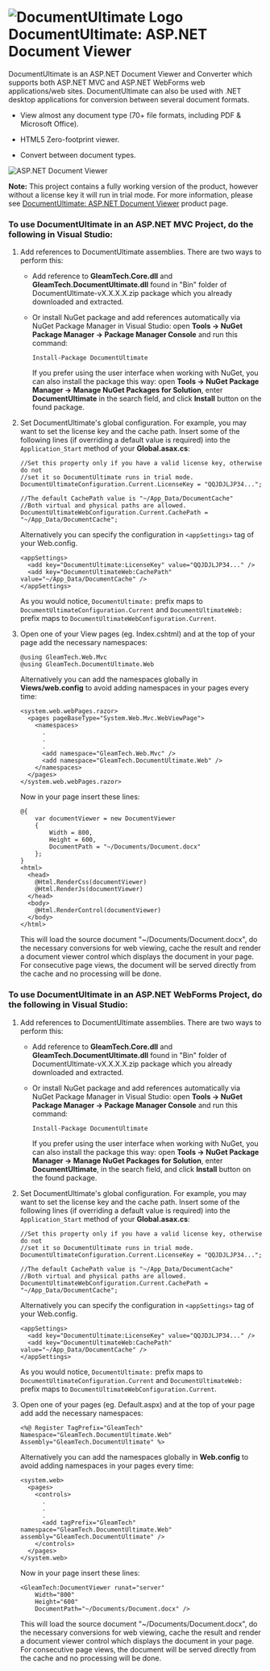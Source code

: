 # ![DocumentUltimate Logo](documentultimate-logo.png) DocumentUltimate: ASP.NET Document Viewer
DocumentUltimate is an ASP.NET Document Viewer and Converter which supports both ASP.NET MVC and ASP.NET WebForms web applications/web sites. DocumentUltimate can also be used with .NET desktop applications for conversion between several document formats.

- View almost any document type (70+ file formats, including PDF & Microsoft Office).

- HTML5 Zero-footprint viewer.

- Convert between document types.

![ASP.NET Document Viewer](documentultimate.png)

**Note:** This project contains a fully working version of the product, however without a license key it will run in trial mode. For more information, please see [DocumentUltimate: ASP.NET Document Viewer](http://www.gleamtech.com/documentultimate) product page.

### To use DocumentUltimate in an ASP.NET MVC Project, do the following in Visual Studio:

1.  Add references to DocumentUltimate assemblies. There are two ways to perform this:

    -   Add reference to **GleamTech.Core.dll** and **GleamTech.DocumentUltimate.dll** found in "Bin" folder of DocumentUltimate-vX.X.X.X.zip package which you already downloaded and extracted.

    -   Or install NuGet package and add references automatically via NuGet Package Manager in Visual Studio: open **Tools -&gt; NuGet Package Manager -&gt; Package Manager Console** and run this command:

        `Install-Package DocumentUltimate`

        If you prefer using the user interface when working with NuGet, you can also install the package this way: open **Tools -&gt; NuGet Package Manager -&gt; Manage NuGet Packages for Solution**, enter **DocumentUltimate** in the search field, and click **Install** button on the found package.

2.  Set DocumentUltimate's global configuration. For example, you may want to set the license key and the cache path. Insert some of the following lines (if overriding a default value is required) into the ```Application_Start``` method of your **Global.asax.cs**:

    ```
    //Set this property only if you have a valid license key, otherwise do not
    //set it so DocumentUltimate runs in trial mode.
    DocumentUltimateConfiguration.Current.LicenseKey = "QQJDJLJP34...";

    //The default CachePath value is "~/App_Data/DocumentCache"
    //Both virtual and physical paths are allowed.
    DocumentUltimateWebConfiguration.Current.CachePath = "~/App_Data/DocumentCache";
    ```

    Alternatively you can specify the configuration in ```<appSettings>``` tag of your Web.config.

    ```
    <appSettings>
      <add key="DocumentUltimate:LicenseKey" value="QQJDJLJP34..." />
      <add key="DocumentUltimateWeb:CachePath" value="~/App_Data/DocumentCache" />
    </appSettings>
    ```

    As you would notice, ```DocumentUltimate:``` prefix maps to ```DocumentUltimateConfiguration.Current``` and ```DocumentUltimateWeb:``` prefix maps to ```DocumentUltimateWebConfiguration.Current```.

3.  Open one of your View pages (eg. Index.cshtml) and at the top of your page add the necessary namespaces:

    ```
    @using GleamTech.Web.Mvc
    @using GleamTech.DocumentUltimate.Web
    ```

    Alternatively you can add the namespaces globally in **Views/web.config** to avoid adding namespaces in your pages every time:

    ```
    <system.web.webPages.razor>
      <pages pageBaseType="System.Web.Mvc.WebViewPage">
        <namespaces>
          .
          .
          .
          <add namespace="GleamTech.Web.Mvc" />
          <add namespace="GleamTech.DocumentUltimate.Web" />
        </namespaces>
      </pages>
    </system.web.webPages.razor>
    ```

    Now in your page insert these lines:

    ```
    @{
        var documentViewer = new DocumentViewer 
        {
            Width = 800,
            Height = 600,
            DocumentPath = "~/Documents/Document.docx"
        };
    }              
    <html> 
      <head> 
        @Html.RenderCss(documentViewer) 
        @Html.RenderJs(documentViewer)
      </head> 
      <body> 
        @Html.RenderControl(documentViewer) 
      </body> 
    </html>
    ```

    This will load the source document "~/Documents/Document.docx", do the necessary conversions for web viewing, cache the result and render a document viewer control which displays the document in your page. For consecutive page views, the document will be served directly from the cache and no processing will be done.

### To use DocumentUltimate in an ASP.NET WebForms Project, do the following in Visual Studio:

1.  Add references to DocumentUltimate assemblies. There are two ways to perform this:

    -   Add reference to **GleamTech.Core.dll** and **GleamTech.DocumentUltimate.dll** found in "Bin" folder of DocumentUltimate-vX.X.X.X.zip package which you already downloaded and extracted.

    -   Or install NuGet package and add references automatically via NuGet Package Manager in Visual Studio: open **Tools -&gt; NuGet Package Manager -&gt; Package Manager Console** and run this command:

        `Install-Package DocumentUltimate`

        If you prefer using the user interface when working with NuGet, you can also install the package this way: open **Tools -&gt; NuGet Package Manager -&gt; Manage NuGet Packages for Solution**, enter **DocumentUltimate**, in the search field, and click **Install** button on the found package.

2.  Set DocumentUltimate's global configuration. For example, you may want to set the license key and the cache path. Insert some of the following lines (if overriding a default value is required) into the ```Application_Start``` method of your **Global.asax.cs**:

    ```
    //Set this property only if you have a valid license key, otherwise do not
    //set it so DocumentUltimate runs in trial mode.
    DocumentUltimateConfiguration.Current.LicenseKey = "QQJDJLJP34...";

    //The default CachePath value is "~/App_Data/DocumentCache"
    //Both virtual and physical paths are allowed.
    DocumentUltimateWebConfiguration.Current.CachePath = "~/App_Data/DocumentCache";
    ```

    Alternatively you can specify the configuration in ```<appSettings>``` tag of your Web.config.

    ```
    <appSettings>
      <add key="DocumentUltimate:LicenseKey" value="QQJDJLJP34..." />
      <add key="DocumentUltimateWeb:CachePath" value="~/App_Data/DocumentCache" />
    </appSettings>
    ```

    As you would notice, ```DocumentUltimate:``` prefix maps to ```DocumentUltimateConfiguration.Current``` and ```DocumentUltimateWeb:``` prefix maps to ```DocumentUltimateWebConfiguration.Current```.

3.  Open one of your pages (eg. Default.aspx) and at the top of your page add add the necessary namespaces:

    ```
    <%@ Register TagPrefix="GleamTech" Namespace="GleamTech.DocumentUltimate.Web" Assembly="GleamTech.DocumentUltimate" %>
    ```

    Alternatively you can add the namespaces globally in **Web.config** to avoid adding namespaces in your pages every time:

    ```
    <system.web>
      <pages>
        <controls>
          .
          .
          .
          <add tagPrefix="GleamTech" namespace="GleamTech.DocumentUltimate.Web" assembly="GleamTech.DocumentUltimate" />
        </controls>
      </pages>
    </system.web>
    ```

    Now in your page insert these lines:

    ```
    <GleamTech:DocumentViewer runat="server" 
        Width="800" 
        Height="600" 
        DocumentPath="~/Documents/Document.docx" />
    ```

    This will load the source document "~/Documents/Document.docx", do the necessary conversions for web viewing, cache the result and render a document viewer control which displays the document in your page. For consecutive page views, the document will be served directly from the cache and no processing will be done.
